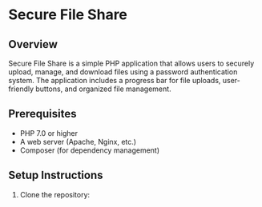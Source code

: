 # Secure File Share

## Overview
Secure File Share is a simple PHP application that allows users to securely upload, manage, and download files using a password authentication system. The application includes a progress bar for file uploads, user-friendly buttons, and organized file management.

## Prerequisites
- PHP 7.0 or higher
- A web server (Apache, Nginx, etc.)
- Composer (for dependency management)

## Setup Instructions

1. Clone the repository:
   